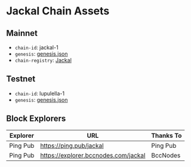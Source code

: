 # Jackal Chain Assets

## Mainnet
- `chain-id`: jackal-1
- `genesis`: [genesis.json](https://cdn.discordapp.com/attachments/1002389406650466405/1034968352591986859/updated_genesis2.json)
- `chain-registry`: [Jackal](https://github.com/cosmos/chain-registry/blob/master/jackal/chain.json)

## Testnet
- `chain-id`: lupulella-1
- `genesis`: [genesis.json](/testnet/genesis.json)

## Block Explorers

| Explorer | URL                                  | Thanks To |
|----------|--------------------------------------|-----------|
| Ping Pub | https://ping.pub/jackal              | Ping Pub  |
| Ping Pub | https://explorer.bccnodes.com/jackal | BccNodes  |
